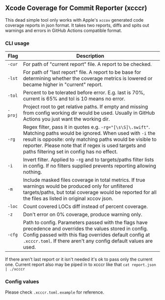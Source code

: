 ## Xcode Coverage for Commit Reporter (xcccr)
This dead simple tool only works with Apple's `xccov` generated code coverage reports in json format. It takes two reports, diffs and spits out warnings and errors in GitHub Actions compatible format.

### CLI usage
 Flag   | Description
--------|------------
 `-cur` | For path of "current report" file. A report to be checked.
 `-lst` | For path of "last report" file. A report to be base for determining whether the coverage metrics is lowered or became higher in "current" report.
 `-tol` | Percent to be tolerated before error. E.g. last is 70%, current is 65% and tol is 10 means no error.
 `-proj` | Project root to get relative paths. If empty and missing from config working dir would be used. Usually in GitHub Actions you just want the working dir.
 `-rg` | Regex filter, pass it in quotes e.g. `-rg="[\s\S]\.swift"`. Matching paths would be ignored. When used with `-i` the result is opposite: only matching paths would be visible to reporter. Please note that if regex is used targets and paths filtering set in config has no effect.
 `-i` | Invert filter. Applied to -rg and to targets/paths filter lists in config. If no filters supplied prevents reporting allowing nothing.
 `-m` | Include masked files coverage in total metrics. If true warnings would be produced only for unfiltered targets/paths, but total coverage would be  reported for all the files as listed in original xccov json.
 `-loc` | Count covered LOCs diff instead of percent coverage.
 `-z` | Don't error on 0% coverage, produce warning only.
 `-cfg` | Path to config. Parameters passed with the flags have precedence and overrides the values stored in config. Config passed with this flag overrides default config at `.xcccr.toml`. If there aren't any config default values are used.


 If there aren't last report or it isn't needed it's ok to pass only the current one. Current report also may be piped in to xcccr like that `cat report.json | ./xcccr`  

 ### Config values

Please check `.xcccr.toml.example` for reference.
